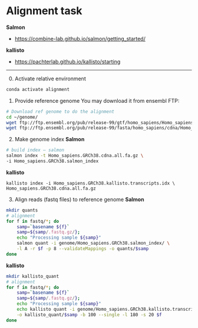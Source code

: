 # Alignment task
__Salmon__
- https://combine-lab.github.io/salmon/getting_started/

__kallisto__
- https://pachterlab.github.io/kallisto/starting
___
0. Activate relative environment
```bash
conda activate alignment
```
1. Provide reference genome
You may download it from ensembl FTP:
```bash
# Download ref genome to do the alignment
cd ~/genome/
wget ftp://ftp.ensembl.org/pub/release-99/gtf/homo_sapiens/Homo_sapiens.GRCh38.99.gtf.gz
wget ftp://ftp.ensembl.org/pub/release-99/fasta/homo_sapiens/cdna/Homo_sapiens.GRCh38.cdna.all.fa.gz
```
2. Make genome index
__Salmon__
```bash
# build index – salmon
salmon index -t Homo_sapiens.GRCh38.cdna.all.fa.gz \
-i Homo_sapiens.GRCh38.salmon_index
```
__kallisto__
```
kallisto index -i Homo_sapiens.GRCh38.kallisto.transcripts.idx \
Homo_sapiens.GRCh38.cdna.all.fa.gz
```
3. Align reads (fastq files) to reference genome
__Salmon__
```bash
mkdir quants
# alignment
for f in fastq/*; do
	samp=`basename ${f}`
	samp=${samp/.fastq.gz/};
	echo "Processing sample ${samp}"
	salmon quant -i genome/Homo_sapiens.GRCh38.salmon_index/ \
	-l A -r $f -p 8 --validateMappings -o quants/$samp
done
```
__kallisto__
```bash
mkdir kallisto_quant
# alignment
for f in fastq/*; do
	samp=`basename ${f}`
	samp=${samp/.fastq.gz/};
	echo "Processing sample ${samp}"
	echo kallisto quant -i genome/Homo_sapiens.GRCh38.kallisto.transcripts.idx \
	-o kallisto_quant/$samp -b 100 --single -l 180 -s 20 $f
done
```
